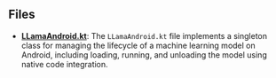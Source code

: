 
## Files
- **[LLamaAndroid.kt](cpp/LLamaAndroid.kt.driver.md)**: The `LLamaAndroid.kt` file implements a singleton class for managing the lifecycle of a machine learning model on Android, including loading, running, and unloading the model using native code integration.
